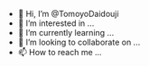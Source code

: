 - 👋 Hi, I’m @TomoyoDaidouji
- 👀 I’m interested in ...
- 🌱 I’m currently learning ...
- 💞️ I’m looking to collaborate on ...
- 📫 How to reach me ...

<!---
TomoyoDaidouji/TomoyoDaidouji is a ✨ special ✨ repository because its `README.md` (this file) appears on your GitHub profile.
You can click the Preview link to take a look at your changes.
--->
